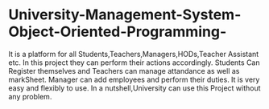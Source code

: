 # University-Management-System-Object-Oriented-Programming-
It is a platform for all Students,Teachers,Managers,HODs,Teacher Assistant etc. In this project they can perform their actions accordingly. Students Can Register themselves and Teachers can manage attandance as well as markSheet.
Manager can add employees and perform their duties. It is very easy and flexibly to use. In a nutshell,University can use this Project without any problem.
